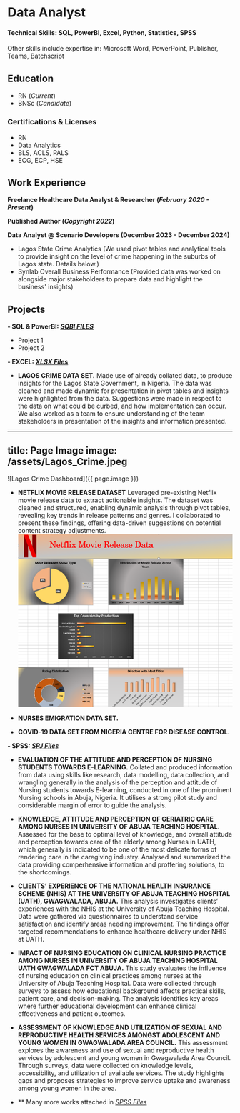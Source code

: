 # Data Analyst

#### Technical Skills: SQL, PowerBI, Excel, Python, Statistics, SPSS
Other skills include expertise in: Microsoft Word, PowerPoint, Publisher, Teams, Batchscript

## Education 
- RN (_Current_)
- BNSc (_Candidate_)

### Certifications & Licenses
- RN
- Data Analytics
- BLS, ACLS, PALS
- ECG, ECP, HSE

## Work Experience
**Freelance Healthcare Data Analyst & Researcher (_February 2020 - Present_)**

**Published Author (_Copyright 2022_)**

**Data Analyst @ Scenario Developers (December 2023 - December 2024)**
- Lagos State Crime Analytics (We used pivot tables and analytical tools to provide insight on the level of crime happening in the suburbs of Lagos state. Details below.)
- Synlab Overall Business Performance (Provided data was worked on alongside major stakeholders to prepare data and highlight the business' insights)

## Projects
**- SQL & PowerBI: _[SQBI FILES](https://tinyurl.com/yzuz4xda)_**
  - Project 1
  - Project 2

**- EXCEL: _[XLSX Files](https://tinyurl.com/4hmzhkj7)_**
  - **LAGOS CRIME DATA SET.** 
    Made use of already collated data, to produce insights for the Lagos State Government, in Nigeria. The data was cleaned and made dynamic for presentation in pivot tables and insights were highlighted from the data. Suggestions were made in respect to the data on what could be curbed, and how implementation can occur. We also worked as a team to ensure understanding of the team stakeholders in presentation of the insights and information presented.
---
title: Page Image
image: /assets/Lagos_Crime.jpeg
---

![Lagos Crime Dashboard]({{ page.image }})
  - **NETFLIX MOVIE RELEASE DATASET**
    Leveraged pre-existing Netflix movie release data to extract actionable insights. The dataset was cleaned and structured, enabling dynamic analysis through pivot tables, revealing key trends in release patterns and genres. I collaborated to present these findings, offering data-driven suggestions on potential content strategy adjustments.
![Netflix Release Dashboard](/assets/Netflix_Release.jpeg)

  - **NURSES EMIGRATION DATA SET.**
  - **COVID-19 DATA SET FROM NIGERIA CENTRE FOR DISEASE CONTROL.**

**- SPSS: _[SPJ Files](https://tinyurl.com/59psffac)_**
  - **EVALUATION OF THE ATTITUDE AND PERCEPTION OF NURSING STUDENTS TOWARDS E-LEARNING.**
    Collated and produced information from data using skills like research, data modelling, data collection, and wrangling generally in the analysis of the perception and attitude of Nursing students towards E-learning, conducted in one of the prominent Nursing schools in Abuja, Nigeria. It utilises a strong pilot study and considerable margin of error to guide the analysis.
  
  - **KNOWLEDGE, ATTITUDE AND PERCEPTION OF GERIATRIC CARE AMONG NURSES IN UNIVERSITY OF ABUJA TEACHING HOSPITAL.**
    Assessed for the base to optimal level of knowledge, and overall attitude and perception towards care of the elderly among Nurses in UATH, which generally is indicated to be one of the most delicate forms of rendering care in the caregiving industry. Analysed and summarized the data providing comperhensive information and proffering solutions, to the shortcomings.
    
  - **CLIENTS’ EXPERIENCE OF THE NATIONAL HEALTH INSURANCE SCHEME (NHIS) AT THE UNIVERSITY OF ABUJA TEACHING HOSPITAL (UATH), GWAGWALADA, ABUJA.**
    This analysis investigates clients’ experiences with the NHIS at the University of Abuja Teaching Hospital. Data were gathered via questionnaires to understand service satisfaction and identify areas needing improvement. The findings offer targeted recommendations to enhance healthcare delivery under NHIS at UATH.
    
  - **IMPACT OF NURSING EDUCATION ON CLINICAL NURSING PRACTICE AMONG NURSES IN UNIVERSITY OF ABUJA TEACHING HOSPITAL UATH GWAGWALADA FCT ABUJA.**
    This study evaluates the influence of nursing education on clinical practices among nurses at the University of Abuja Teaching Hospital. Data were collected through surveys to assess how educational background affects practical skills, patient care, and decision-making. The analysis identifies key areas where further educational development can enhance clinical effectiveness and patient outcomes.
  
  - **ASSESSMENT OF KNOWLEDGE AND UTILIZATION OF SEXUAL AND REPRODUCTIVE HEALTH SERVICES AMONGST ADOLESCENT AND YOUNG WOMEN IN GWAGWALADA AREA COUNCIL.**
     This assessment explores the awareness and use of sexual and reproductive health services by adolescent and young women in Gwagwalada Area Council. Through surveys, data were collected on knowledge levels, accessibility, and utilization of available services. The study highlights gaps and proposes strategies to improve service uptake and awareness among young women in the area.

- ** Many more works attached in _[SPSS Files](https://tinyurl.com/59psffac)_

